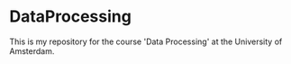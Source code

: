 # DataProcessing
This is my repository for the course 'Data Processing' at the University of Amsterdam.
